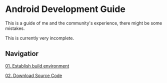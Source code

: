 # Android Development Guide

This is a guide of me and the community's experience, there might be some mistakes.

This is currently very incomplete.

## Navigatior

[01. Establish build environment](01.%20Establish%20build%20environment)

[02. Download Source Code](02.%20Download%20Source%20Code)
